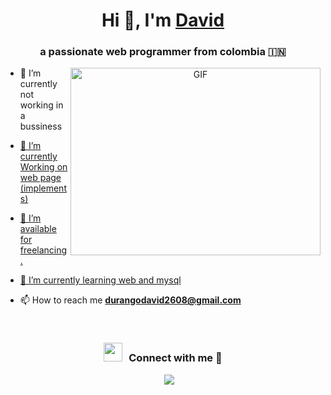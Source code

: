 <h1 align="center">Hi 👋, I'm <a href="https://100rabhcsmc.github.io/Me.io/" target="blank">
David</a></h1>
<h3 align="center">a passionate web programmer from colombia &#127470;&#127475</h3>

<a target="_blank" align="center">
  <img align="right" top="500" height="300" width="400" alt="GIF" src="https://media.giphy.com/media/SWoSkN6DxTszqIKEqv/giphy.gif">
</a>

- 🔭 I’m currently not working in a bussiness<a href="https://phoenix.tech/griffyn/" target="blank"/>

- 🌱 I’m currently Working on web page (implements)

- 🤝 I’m available for freelancing.

- 🌱 I’m currently learning web and mysql <a href="https://github.com/100rabhcsmc/100DaysOfSwift" target="blank"></a>

- 📫 How to reach me **durangodavid2608@gmail.com**


<br/>
<h3 align="center" > <img src="https://media.giphy.com/media/iY8CRBdQXODJSCERIr/giphy.gif" width="30" height="30" style="margin-right: 10px;">Connect with me 🤝 </h3>

<p align="center">

 <div align="center"  class="icons-social" style="margin-left: 10px;">
        <a style="margin-left: 10px;"  target="_blank" href="https://www.linkedin.com/in/david-durango-115969261/">
			<img src="https://img.icons8.com/doodle/40/000000/linkedin--v2.png"></a>
      
